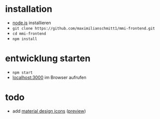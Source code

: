 # installation

* [node.js](https://nodejs.org/) installieren
* `git clone https://github.com/maximilianschmitt1/mmi-frontend.git`
* `cd mmi-frontend`
* `npm install`

# entwicklung starten

* `npm start`
* [localhost:3000](http://localhost:3000) im Browser aufrufen

# todo

* add [material design icons](https://github.com/google/material-design-icons) ([preview](http://google.github.io/material-design-icons/))